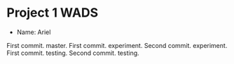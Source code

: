# Project 1 WADS
- Name: Ariel

First commit. master.
First commit. experiment.
Second commit. experiment.
First commit. testing.
Second commit. testing.